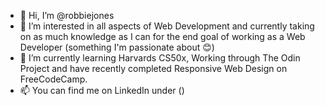 - 👋 Hi, I’m @robbiejones
- 👀 I’m interested in all aspects of Web Development and currently taking on as much knowledge as I can for the end goal of working as a Web Developer (something I'm passionate about 😊)
- 🌱 I’m currently learning Harvards CS50x, Working through The Odin Project and have recently completed Responsive Web Design on FreeCodeCamp.
- 📫 You can find me on LinkedIn under () 

<!---
robbiejones/robbiejones is a ✨ special ✨ repository because its `README.md` (this file) appears on your GitHub profile.
You can click the Preview link to take a look at your changes.
--->
